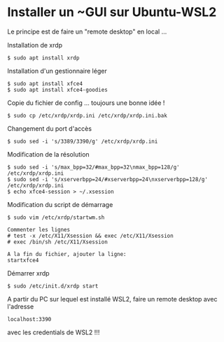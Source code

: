 # Installer un ~GUI sur Ubuntu-WSL2
Le principe est de faire un "remote desktop" en local ...

Installation de xrdp
```
$ sudo apt install xrdp
```

Installation d'un gestionnaire léger
```
$ sudo apt install xfce4
$ sudo apt install xfce4-goodies
```
Copie du fichier de config ... toujours une bonne idée !
```
$ sudo cp /etc/xrdp/xrdp.ini /etc/xrdp/xrdp.ini.bak
```

Changement du port d'accès
```
$ sudo sed -i 's/3389/3390/g' /etc/xrdp/xrdp.ini
```

Modification de la résolution
```
$ sudo sed -i 's/max_bpp=32/#max_bpp=32\nmax_bpp=128/g' /etc/xrdp/xrdp.ini
$ sudo sed -i 's/xserverbpp=24/#xserverbpp=24\nxserverbpp=128/g' /etc/xrdp/xrdp.ini
$ echo xfce4-session > ~/.xsession
```

Modification du script de démarrage
```
$ sudo vim /etc/xrdp/startwm.sh

Commenter les lignes 
# test -x /etc/X11/Xsession && exec /etc/X11/Xsession
# exec /bin/sh /etc/X11/Xsession

A la fin du fichier, ajouter la ligne:
startxfce4
```
Démarrer xrdp
```
$ sudo /etc/init.d/xrdp start
```

A partir du PC sur lequel est installé WSL2, faire un remote desktop avec l'adresse 
```
localhost:3390
```

avec les credentials de WSL2 !!!

